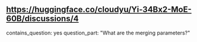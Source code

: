## https://huggingface.co/cloudyu/Yi-34Bx2-MoE-60B/discussions/4

contains_question: yes
question_part: "What are the merging parameters?"